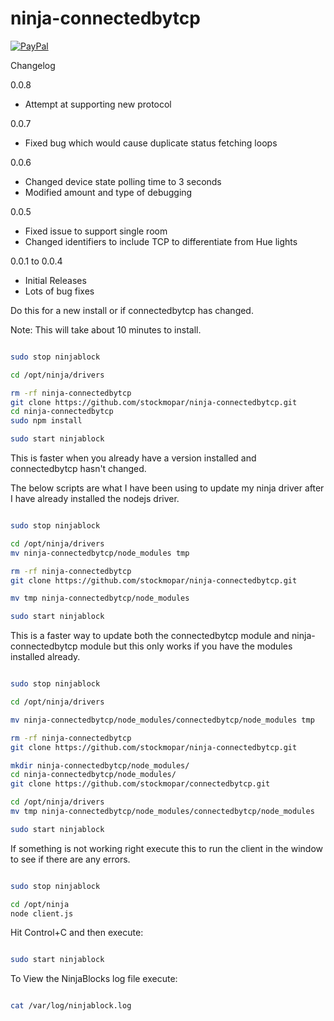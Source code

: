 ninja-connectedbytcp
====================

[![PayPal](https://www.paypalobjects.com/en_US/i/btn/btn_donate_LG.gif)](https://www.paypal.com/cgi-bin/webscr?cmd=_s-xclick&hosted_button_id=NKVWX2AJRLDT2)

Changelog

0.0.8

- Attempt at supporting new protocol

0.0.7

- Fixed bug which would cause duplicate status fetching loops

0.0.6

- Changed device state polling time to 3 seconds
- Modified amount and type of debugging

0.0.5

- Fixed issue to support single room
- Changed identifiers to include TCP to differentiate from Hue lights

0.0.1 to 0.0.4
- Initial Releases
- Lots of bug fixes

Do this for a new install or if connectedbytcp has changed.

Note: This will take about 10 minutes to install.

```sh

sudo stop ninjablock

cd /opt/ninja/drivers

rm -rf ninja-connectedbytcp
git clone https://github.com/stockmopar/ninja-connectedbytcp.git
cd ninja-connectedbytcp
sudo npm install

sudo start ninjablock

```

This is faster when you already have a version installed and connectedbytcp hasn't changed.

The below scripts are what I have been using to update my ninja driver after I have already installed the nodejs driver.

```sh

sudo stop ninjablock

cd /opt/ninja/drivers
mv ninja-connectedbytcp/node_modules tmp

rm -rf ninja-connectedbytcp
git clone https://github.com/stockmopar/ninja-connectedbytcp.git

mv tmp ninja-connectedbytcp/node_modules

sudo start ninjablock

```

This is a faster way to update both the connectedbytcp module and ninja-connectedbytcp module but this only works if you have the modules installed already.

```sh

sudo stop ninjablock

cd /opt/ninja/drivers

mv ninja-connectedbytcp/node_modules/connectedbytcp/node_modules tmp

rm -rf ninja-connectedbytcp
git clone https://github.com/stockmopar/ninja-connectedbytcp.git

mkdir ninja-connectedbytcp/node_modules/
cd ninja-connectedbytcp/node_modules/
git clone https://github.com/stockmopar/connectedbytcp.git

cd /opt/ninja/drivers
mv tmp ninja-connectedbytcp/node_modules/connectedbytcp/node_modules

sudo start ninjablock

```

If something is not working right execute this to run the client in the window to see if there are any errors.

```sh

sudo stop ninjablock

cd /opt/ninja
node client.js

```

Hit Control+C and then execute:

```sh

sudo start ninjablock

```

To View the NinjaBlocks log file execute:

```sh

cat /var/log/ninjablock.log

```
